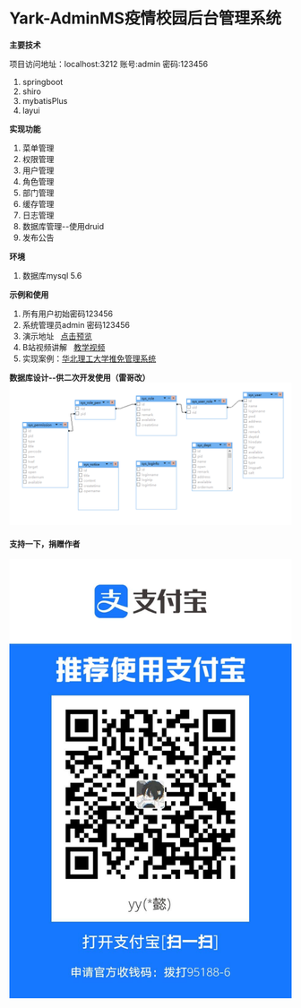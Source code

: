 # Yark-AdminMS疫情校园后台管理系统  
**主要技术**   

项目访问地址：localhost:3212   账号:admin  密码:123456

1. springboot  
2. shiro  
3. mybatisPlus  
4. layui  


**实现功能**  


1. 菜单管理  
2. 权限管理  
3. 用户管理   
4. 角色管理   
5. 部门管理    
6. 缓存管理  
7. 日志管理  
8. 数据库管理--使用druid  
9. 发布公告    

**环境**    

1. 数据库mysql 5.6    
   

**示例和使用**
1. 所有用户初始密码123456    
2. 系统管理员admin 密码123456  
3. 演示地址&nbsp;&nbsp;&nbsp;[点击预览](http://moyu.imoonfish.com:8887)   
4. B站视频讲解&nbsp;&nbsp;&nbsp;[教学视频](https://www.bilibili.com/video/BV1N741197sA/)
5. 实现案例：[华北理工大学推免管理系统](https://github.com/yorkmass/NCST-free-postgraduate-management-system.git)

**数据库设计--供二次开发使用（雷哥改）**  
![Image](mysql.png)  

#### 支持一下，捐赠作者

![Image](pay.jpg)

